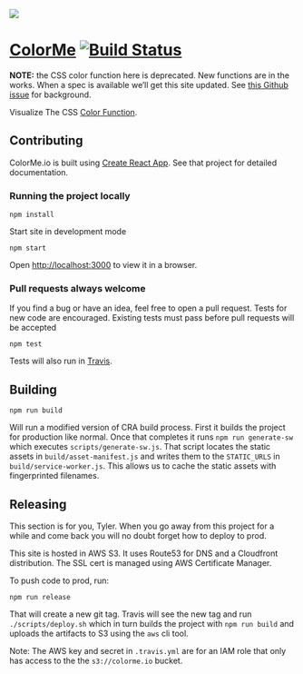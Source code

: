 [![](https://cl.ly/2c2O2411152S/colorme.png)](https://colorme.io)

# [ColorMe](https://colorme.io) [![Build Status](https://travis-ci.org/tylergaw/colorme.svg)](https://travis-ci.org/tylergaw/colorme)

**NOTE:** the CSS color function here is deprecated. New functions are in
the works. When a spec is available we’ll get this site updated.
See [this Github issue](https://github.com/w3c/csswg-drafts/issues/3187#issuecomment-499126198) for background.

Visualize The CSS [Color Function]((https://drafts.csswg.org/css-color/#modifying-colors)).

## Contributing

ColorMe.io is built using [Create React App](https://github.com/facebookincubator/create-react-app). See that project for detailed documentation.

### Running the project locally

```
npm install
```

Start site in development mode

```
npm start
```

Open [http://localhost:3000](http://localhost:3000) to view it in a browser.

### Pull requests always welcome

If you find a bug or have an idea, feel free to open a pull request. Tests for new code are encouraged. Existing tests must pass before pull requests will be accepted

```
npm test
```

Tests will also run in [Travis](https://travis-ci.org/tylergaw/colorme).

## Building
```
npm run build
```

Will run a modified version of CRA build process. First it builds the project for production like normal. Once that completes it runs `npm run generate-sw` which executes `scripts/generate-sw.js`. That script locates the static assets in `build/asset-manifest.js` and writes them to the `STATIC_URLS` in `build/service-worker.js`. This allows us to cache the static assets with fingerprinted filenames.

## Releasing

This section is for you, Tyler. When you go away from this project for a while and come back you will no doubt forget how to deploy to prod.

This site is hosted in AWS S3. It uses Route53 for DNS and a Cloudfront distribution. The SSL cert is managed using AWS Certificate Manager.

To push code to prod, run:

```
npm run release
```

That will create a new git tag. Travis will see the new tag and run `./scripts/deploy.sh` which in turn builds the project with `npm run build` and uploads the artifacts to S3 using the `aws` cli tool.

Note: The AWS key and secret in `.travis.yml` are for an IAM role that only has access to the the `s3://colorme.io` bucket.
